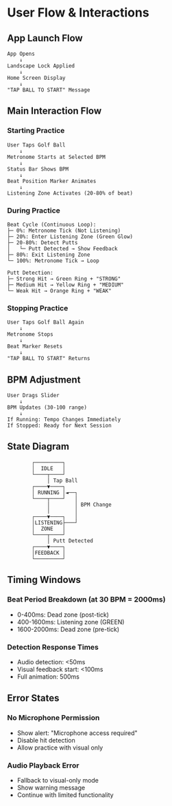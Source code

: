 # User Flow & Interactions

## App Launch Flow
```
App Opens
    ↓
Landscape Lock Applied
    ↓
Home Screen Display
    ↓
"TAP BALL TO START" Message
```

## Main Interaction Flow

### Starting Practice
```
User Taps Golf Ball
    ↓
Metronome Starts at Selected BPM
    ↓
Status Bar Shows BPM
    ↓
Beat Position Marker Animates
    ↓
Listening Zone Activates (20-80% of beat)
```

### During Practice
```
Beat Cycle (Continuous Loop):
├─ 0%: Metronome Tick (Not Listening)
├─ 20%: Enter Listening Zone (Green Glow)
├─ 20-80%: Detect Putts
│   └─ Putt Detected → Show Feedback
├─ 80%: Exit Listening Zone
└─ 100%: Metronome Tick → Loop

Putt Detection:
├─ Strong Hit → Green Ring + "STRONG"
├─ Medium Hit → Yellow Ring + "MEDIUM"
└─ Weak Hit → Orange Ring + "WEAK"
```

### Stopping Practice
```
User Taps Golf Ball Again
    ↓
Metronome Stops
    ↓
Beat Marker Resets
    ↓
"TAP BALL TO START" Returns
```

## BPM Adjustment
```
User Drags Slider
    ↓
BPM Updates (30-100 range)
    ↓
If Running: Tempo Changes Immediately
If Stopped: Ready for Next Session
```

## State Diagram

```
        ┌─────────┐
        │  IDLE   │
        └────┬────┘
             │ Tap Ball
        ┌────▼────┐
        │ RUNNING │◄──┐
        └────┬────┘   │
             │        │ BPM Change
             │        │
        ┌────▼────┐   │
        │LISTENING├───┘
        │  ZONE   │
        └────┬────┘
             │ Putt Detected
        ┌────▼────┐
        │FEEDBACK │
        └─────────┘
```

## Timing Windows

### Beat Period Breakdown (at 30 BPM = 2000ms)
- 0-400ms: Dead zone (post-tick)
- 400-1600ms: Listening zone (GREEN)
- 1600-2000ms: Dead zone (pre-tick)

### Detection Response Times
- Audio detection: <50ms
- Visual feedback start: <100ms
- Full animation: 500ms

## Error States

### No Microphone Permission
- Show alert: "Microphone access required"
- Disable hit detection
- Allow practice with visual only

### Audio Playback Error
- Fallback to visual-only mode
- Show warning message
- Continue with limited functionality